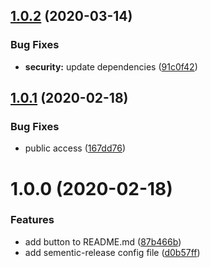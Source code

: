 ## [1.0.2](https://github.com/goraxe/generator-semantic-release/compare/v1.0.1...v1.0.2) (2020-03-14)


### Bug Fixes

* **security:** update dependencies ([91c0f42](https://github.com/goraxe/generator-semantic-release/commit/91c0f4296f45f33a31b71d6b64473e10ad129bb2))

## [1.0.1](https://github.com/goraxe/generator-semantic-release/compare/v1.0.0...v1.0.1) (2020-02-18)


### Bug Fixes

* public access ([167dd76](https://github.com/goraxe/generator-semantic-release/commit/167dd7668c7b1774fea4c79494262dc2d8c9360a))

# 1.0.0 (2020-02-18)


### Features

* add button to README.md ([87b466b](https://github.com/goraxe/generator-semantic-release/commit/87b466b98593714e961506e123e804969e475610))
* add sementic-release config file ([d0b57ff](https://github.com/goraxe/generator-semantic-release/commit/d0b57ffa53791562740a4f96d6755b893ff503e7))
